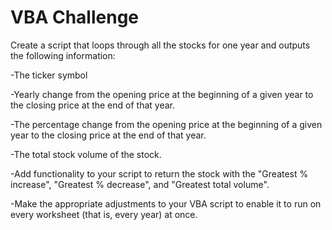 # VBA Challenge

Create a script that loops through all the stocks for one year
   and outputs the following information:
   
   -The ticker symbol
   
   -Yearly change from the opening price at the beginning of a
    given year to the closing price at the end of that year.
    
   -The percentage change from the opening price at the beginning
    of a given year to the closing price at the end of that year.
    
   -The total stock volume of the stock.
   
   -Add functionality to your script to return the stock with the
    "Greatest % increase", "Greatest % decrease", and "Greatest total volume".
    
   -Make the appropriate adjustments to your VBA script to enable
    it to run on every worksheet (that is, every year) at once.
